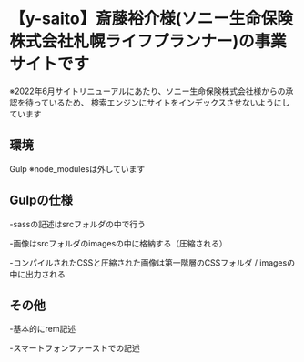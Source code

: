 # 【y-saito】斎藤裕介様(ソニー生命保険株式会社札幌ライフプランナー)の事業サイトです

※2022年6月サイトリニューアルにあたり、ソニー生命保険株式会社様からの承認を待っているため、
検索エンジンにサイトをインデックスさせないようにしています

## 環境
Gulp
※node_modulesは外しています

## Gulpの仕様
-sassの記述はsrcフォルダの中で行う

-画像はsrcフォルダのimagesの中に格納する（圧縮される）

-コンパイルされたCSSと圧縮された画像は第一階層のCSSフォルダ / imagesの中に出力される

## その他
-基本的にrem記述

-スマートフォンファーストでの記述
